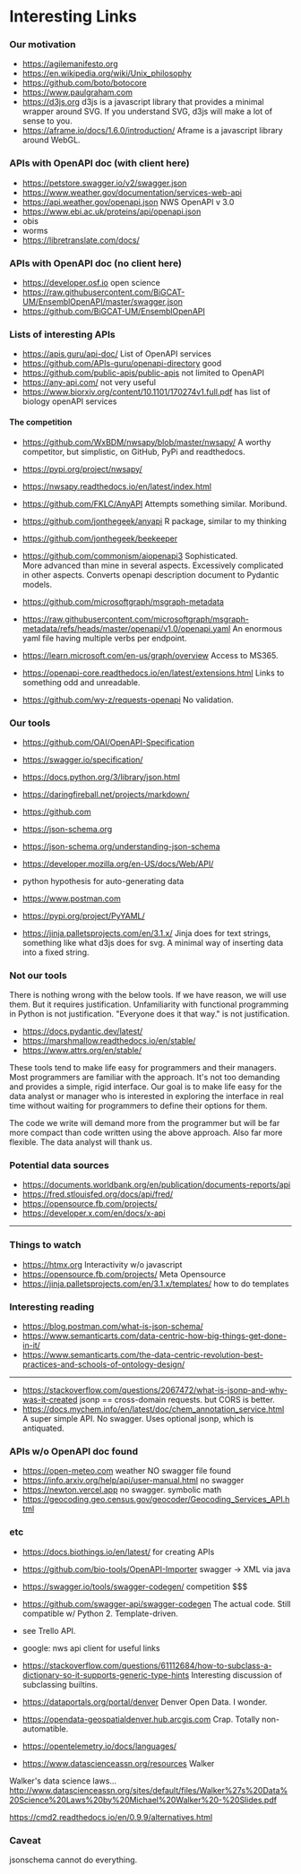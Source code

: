# Interesting Links


### Our motivation

- https://agilemanifesto.org
- https://en.wikipedia.org/wiki/Unix_philosophy
- https://github.com/boto/botocore
- https://www.paulgraham.com
- https://d3js.org
  d3js is a javascript library that provides a minimal wrapper around SVG.  If
  you understand SVG, d3js will make a lot of sense to you.
- https://aframe.io/docs/1.6.0/introduction/
  Aframe is a javascript library around WebGL.


### APIs with OpenAPI doc  (with client here)

- https://petstore.swagger.io/v2/swagger.json
- https://www.weather.gov/documentation/services-web-api
- https://api.weather.gov/openapi.json NWS   OpenAPI v 3.0
- https://www.ebi.ac.uk/proteins/api/openapi.json
- obis
- worms
- https://libretranslate.com/docs/


### APIs with OpenAPI doc  (no client here)

- https://developer.osf.io  open science
- https://raw.githubusercontent.com/BiGCAT-UM/EnsemblOpenAPI/master/swagger.json
- https://github.com/BiGCAT-UM/EnsemblOpenAPI

### Lists of interesting APIs

- https://apis.guru/api-doc/    List of OpenAPI services
- https://github.com/APIs-guru/openapi-directory   good
- https://github.com/public-apis/public-apis   not limited to OpenAPI
- https://any-api.com/      not very useful
- https://www.biorxiv.org/content/10.1101/170274v1.full.pdf
    has list of biology openAPI services

#### The competition

- https://github.com/WxBDM/nwsapy/blob/master/nwsapy/ 
A worthy competitor, but simplistic,  on GitHub, PyPi and readthedocs.
- https://pypi.org/project/nwsapy/
- https://nwsapy.readthedocs.io/en/latest/index.html

- https://github.com/FKLC/AnyAPI 
Attempts something similar.  Moribund.

- https://github.com/jonthegeek/anyapi 
R package, similar to my thinking
- https://github.com/jonthegeek/beekeeper

- https://github.com/commonism/aiopenapi3 Sophisticated.  
More advanced than mine in several aspects. 
Excessively complicated in other aspects. 
Converts openapi description document to Pydantic models.
- https://github.com/microsoftgraph/msgraph-metadata
- https://raw.githubusercontent.com/microsoftgraph/msgraph-metadata/refs/heads/master/openapi/v1.0/openapi.yaml
An enormous yaml file having multiple verbs per endpoint.
- https://learn.microsoft.com/en-us/graph/overview
Access to MS365.


- https://openapi-core.readthedocs.io/en/latest/extensions.html 
    Links to something odd and unreadable.

- https://github.com/wy-z/requests-openapi No validation.


### Our tools

- https://github.com/OAI/OpenAPI-Specification
- https://swagger.io/specification/
- https://docs.python.org/3/library/json.html
- https://daringfireball.net/projects/markdown/
- https://github.com
- https://json-schema.org
- https://json-schema.org/understanding-json-schema
- https://developer.mozilla.org/en-US/docs/Web/API/
- python hypothesis for auto-generating data

- https://www.postman.com
- https://pypi.org/project/PyYAML/
- https://jinja.palletsprojects.com/en/3.1.x/
Jinja does for text strings, something like what d3js does for svg.  A minimal
way of inserting data into a fixed string.

### Not our tools

There is nothing wrong with the below tools.  If we have reason, we will use
them.  But it requires justification.  Unfamiliarity with functional programming
in Python is not justification.  "Everyone does it that way." is not
justification.

- https://docs.pydantic.dev/latest/
- https://marshmallow.readthedocs.io/en/stable/
- https://www.attrs.org/en/stable/

These tools tend to make life easy for programmers and their managers.  Most
programmers are familiar with the approach.  It's not too demanding and provides
a simple, rigid interface.  Our goal is to make life easy for the data analyst
or manager who is interested in exploring the interface in real time without
waiting for programmers to define their options for them.

The code we write will demand more from the programmer but will be far more
compact than code written using the above approach.  Also far more flexible.
The data analyst will thank us.


### Potential data sources

- https://documents.worldbank.org/en/publication/documents-reports/api
- https://fred.stlouisfed.org/docs/api/fred/
- https://opensource.fb.com/projects/
- https://developer.x.com/en/docs/x-api

-----------

### Things to watch

- https://htmx.org  Interactivity w/o javascript
- https://opensource.fb.com/projects/ Meta Opensource
- https://jinja.palletsprojects.com/en/3.1.x/templates/
   how to do templates

### Interesting reading

- https://blog.postman.com/what-is-json-schema/
- https://www.semanticarts.com/data-centric-how-big-things-get-done-in-it/
- https://www.semanticarts.com/the-data-centric-revolution-best-practices-and-schools-of-ontology-design/

----------------

- https://stackoverflow.com/questions/2067472/what-is-jsonp-and-why-was-it-created
  jsonp == cross-domain requests.  but CORS is better.
- https://docs.mychem.info/en/latest/doc/chem_annotation_service.html
  A super simple API.  No swagger.
  Uses optional jsonp, which is antiquated.


### APIs w/o OpenAPI doc found

- https://open-meteo.com  weather    NO swagger file found
- https://info.arxiv.org/help/api/user-manual.html  no swagger
- https://newton.vercel.app   no swagger.   symbolic math
- https://geocoding.geo.census.gov/geocoder/Geocoding_Services_API.html


### etc

- https://docs.biothings.io/en/latest/  for creating APIs
- https://github.com/bio-tools/OpenAPI-Importer   swagger -> XML via java
- https://swagger.io/tools/swagger-codegen/  competition $$$
- https://github.com/swagger-api/swagger-codegen  The actual code.
  Still compatible w/ Python 2.
  Template-driven.

- see Trello API.
- google:  nws api client       for useful links

- https://stackoverflow.com/questions/61112684/how-to-subclass-a-dictionary-so-it-supports-generic-type-hints
  Interesting discussion of subclassing builtins.

- https://dataportals.org/portal/denver
    Denver Open Data.   I wonder.
- https://opendata-geospatialdenver.hub.arcgis.com
    Crap.  Totally non-automatible.

- https://opentelemetry.io/docs/languages/

- https://www.datascienceassn.org/resources Walker

Walker's data science laws...
http://www.datascienceassn.org/sites/default/files/Walker%27s%20Data%20Science%20Laws%20by%20Michael%20Walker%20-%20Slides.pdf

https://cmd2.readthedocs.io/en/0.9.9/alternatives.html

### Caveat

jsonschema cannot do everything.

